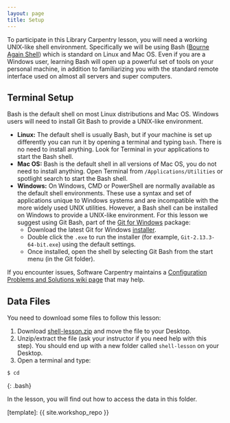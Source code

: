 ```yaml
---
layout: page
title: Setup
---
```


To participate in this Library Carpentry lesson, you will need a working UNIX-like shell environment.
Specifically we will be using Bash ([Bourne Again Shell](https://en.wikipedia.org/wiki/Bash_(Unix_shell))) which is standard on Linux and Mac OS. 
Even if you are a Windows user, learning Bash will open up a powerful set of tools on your personal machine, in addition to familiarizing you with the standard remote interface used on almost all servers and super computers. 

## Terminal Setup

Bash is the default shell on most Linux distributions and Mac OS. 
Windows users will need to install Git Bash to provide a UNIX-like environment.

- **Linux:** The default shell is usually Bash, but if your machine is set up differently you can run it by opening a terminal and typing `bash`.  There is no need to install anything. Look for Terminal in your applications to start the Bash shell.
- **Mac OS:** Bash is the default shell in all versions of Mac OS, you do not need to install anything. Open Terminal from `/Applications/Utilities` or spotlight search to start the Bash shell.
- **Windows:** On Windows, CMD or PowerShell are normally available as the default shell environments. These use a syntax and set of applications unique to Windows systems and are incompatible with the more widely used UNIX utilities. However, a Bash shell can be installed on Windows to provide a UNIX-like environment. For this lesson we suggest using Git Bash, part of the [Git for Windows](https://git-for-windows.github.io/) package:
    - Download the latest Git for Windows [installer](https://git-for-windows.github.io/).
    - Double click the `.exe` to run the installer (for example, `Git-2.13.3-64-bit.exe`) using the default settings.
    - Once installed, open the shell by selecting Git Bash from the start menu (in the Git folder).

If you encounter issues, Software Carpentry maintains a [Configuration Problems and Solutions wiki page](https://github.com/swcarpentry/workshop-template/wiki/Configuration-Problems-and-Solutions) that may help.
    
## Data Files

You need to download some files to follow this lesson:

1. Download [shell-lesson.zip](https://github.com/LibraryCarpentry/lc-shell/raw/gh-pages/data/shell-lesson.zip) and move the file to your Desktop.
2. Unzip/extract the file (ask your instructor if you need help with this step). You should end up with a new folder called `shell-lesson` on your Desktop.
3. Open a terminal and type:

~~~
$ cd
~~~
{: .bash}

In the lesson, you will find out how to access the data in this folder.

[template]: {{ site.workshop_repo }}
